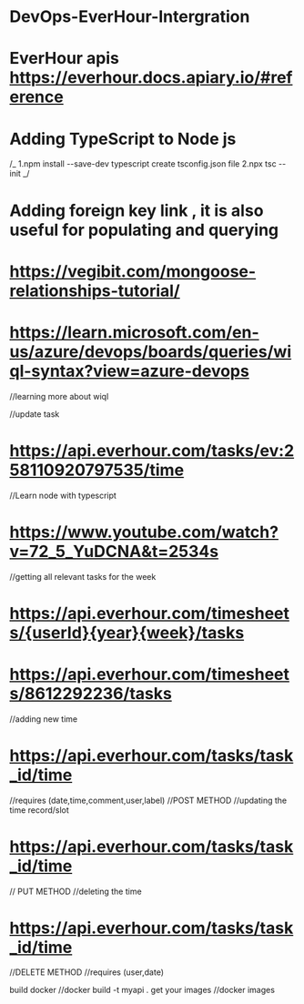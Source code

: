 # DevOps-EverHour-Intergration

# EverHour apis https://everhour.docs.apiary.io/#reference

# Adding TypeScript to Node js

/_
1.npm install --save-dev typescript
create tsconfig.json file
2.npx tsc --init
_/

# Adding foreign key link , it is also useful for populating and querying

# https://vegibit.com/mongoose-relationships-tutorial/

# https://learn.microsoft.com/en-us/azure/devops/boards/queries/wiql-syntax?view=azure-devops

//learning more about wiql

//update task

# https://api.everhour.com/tasks/ev:258110920797535/time

//Learn node with typescript

# https://www.youtube.com/watch?v=72_5_YuDCNA&t=2534s

//getting all relevant tasks for the week

# https://api.everhour.com/timesheets/{userId}{year}{week}/tasks

# https://api.everhour.com/timesheets/8612292236/tasks

//adding new time

# https://api.everhour.com/tasks/task_id/time

//requires (date,time,comment,user,label)
//POST METHOD
//updating the time record/slot

# https://api.everhour.com/tasks/task_id/time

// PUT METHOD
//deleting the time

# https://api.everhour.com/tasks/task_id/time

//DELETE METHOD
//requires (user,date)

build docker
//docker build -t myapi .
get your images
//docker images
